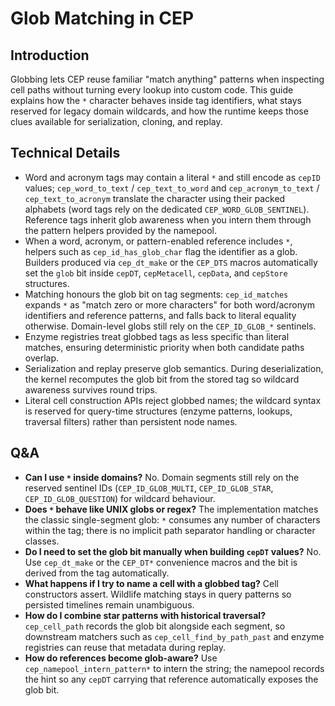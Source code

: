 # Glob Matching in CEP

## Introduction
Globbing lets CEP reuse familiar "match anything" patterns when inspecting cell paths without turning every lookup into custom code. This guide explains how the `*` character behaves inside tag identifiers, what stays reserved for legacy domain wildcards, and how the runtime keeps those clues available for serialization, cloning, and replay.

## Technical Details
- Word and acronym tags may contain a literal `*` and still encode as `cepID` values; `cep_word_to_text` / `cep_text_to_word` and `cep_acronym_to_text` / `cep_text_to_acronym` translate the character using their packed alphabets (word tags rely on the dedicated `CEP_WORD_GLOB_SENTINEL`). Reference tags inherit glob awareness when you intern them through the pattern helpers provided by the namepool.
- When a word, acronym, or pattern-enabled reference includes `*`, helpers such as `cep_id_has_glob_char` flag the identifier as a glob. Builders produced via `cep_dt_make` or the `CEP_DTS` macros automatically set the `glob` bit inside `cepDT`, `cepMetacell`, `cepData`, and `cepStore` structures.
- Matching honours the glob bit on tag segments: `cep_id_matches` expands `*` as "match zero or more characters" for both word/acronym identifiers and reference patterns, and falls back to literal equality otherwise. Domain-level globs still rely on the `CEP_ID_GLOB_*` sentinels.
- Enzyme registries treat globbed tags as less specific than literal matches, ensuring deterministic priority when both candidate paths overlap.
- Serialization and replay preserve glob semantics. During deserialization, the kernel recomputes the glob bit from the stored tag so wildcard awareness survives round trips.
- Literal cell construction APIs reject globbed names; the wildcard syntax is reserved for query-time structures (enzyme patterns, lookups, traversal filters) rather than persistent node names.

## Q&A
- **Can I use `*` inside domains?** No. Domain segments still rely on the reserved sentinel IDs (`CEP_ID_GLOB_MULTI`, `CEP_ID_GLOB_STAR`, `CEP_ID_GLOB_QUESTION`) for wildcard behaviour.
- **Does `*` behave like UNIX globs or regex?** The implementation matches the classic single-segment glob: `*` consumes any number of characters within the tag; there is no implicit path separator handling or character classes.
- **Do I need to set the glob bit manually when building `cepDT` values?** No. Use `cep_dt_make` or the `CEP_DT*` convenience macros and the bit is derived from the tag automatically.
- **What happens if I try to name a cell with a globbed tag?** Cell constructors assert. Wildlife matching stays in query patterns so persisted timelines remain unambiguous.
- **How do I combine star patterns with historical traversal?** `cep_cell_path` records the glob bit alongside each segment, so downstream matchers such as `cep_cell_find_by_path_past` and enzyme registries can reuse that metadata during replay.
- **How do references become glob-aware?** Use `cep_namepool_intern_pattern*` to intern the string; the namepool records the hint so any `cepDT` carrying that reference automatically exposes the glob bit.

